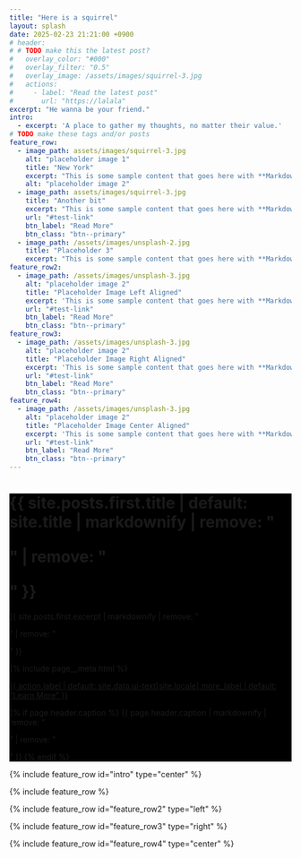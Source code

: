 ```yaml
---
title: "Here is a squirrel"
layout: splash
date: 2025-02-23 21:21:00 +0900
# header:
# # TODO make this the latest post?
#   overlay_color: "#000"
#   overlay_filter: "0.5"
#   overlay_image: /assets/images/squirrel-3.jpg
#   actions:
#     - label: "Read the latest post"
#       url: "https://lalala"
excerpt: "He wanna be your friend."
intro: 
  - excerpt: 'A place to gather my thoughts, no matter their value.'
# TODO make these tags and/or posts
feature_row:
  - image_path: assets/images/squirrel-3.jpg
    alt: "placeholder image 1"
    title: "New York"
    excerpt: "This is some sample content that goes here with **Markdown** formatting."
    alt: "placeholder image 2"
  - image_path: assets/images/squirrel-3.jpg
    title: "Another bit"
    excerpt: "This is some sample content that goes here with **Markdown** formatting."
    url: "#test-link"
    btn_label: "Read More"
    btn_class: "btn--primary"
  - image_path: /assets/images/unsplash-2.jpg
    title: "Placeholder 3"
    excerpt: "This is some sample content that goes here with **Markdown** formatting."
feature_row2:
  - image_path: /assets/images/unsplash-3.jpg
    alt: "placeholder image 2"
    title: "Placeholder Image Left Aligned"
    excerpt: 'This is some sample content that goes here with **Markdown** formatting. Left aligned with `type="left"`'
    url: "#test-link"
    btn_label: "Read More"
    btn_class: "btn--primary"
feature_row3:
  - image_path: /assets/images/unsplash-3.jpg
    alt: "placeholder image 2"
    title: "Placeholder Image Right Aligned"
    excerpt: 'This is some sample content that goes here with **Markdown** formatting. Right aligned with `type="right"`'
    url: "#test-link"
    btn_label: "Read More"
    btn_class: "btn--primary"
feature_row4:
  - image_path: /assets/images/unsplash-3.jpg
    alt: "placeholder image 2"
    title: "Placeholder Image Center Aligned"
    excerpt: 'This is some sample content that goes here with **Markdown** formatting. Centered with `type="center"`'
    url: "#test-link"
    btn_label: "Read More"
    btn_class: "btn--primary"
---
```

<div class="page__hero--overlay"
  style="background-color: #000;background-image: linear-gradient(rgba(0, 0, 0, 0.5), rgba(0, 0, 0, 0.5)), url('{{ site.posts.first.header.overlay_image }}');"
>
    <div class="wrapper">
      <h1 id="page-title" class="page__title" itemprop="headline">
        {{ site.posts.first.title | default: site.title | markdownify | remove: "<p>" | remove: "</p>" }}
      </h1>
        <p class="page__lead">{{ site.posts.first.excerpt | markdownify | remove: "<p>" | remove: "</p>" }}</p>
      {% include page__meta.html %}
        <p>
          <a href="{{ site.posts.first.url | relative_url }}" class="btn btn--light-outline btn--large">{{ action.label | default: site.data.ui-text[site.locale].more_label | default: "Learn More" }}</a>
        </p>
    </div>
  {% if page.header.caption %}
    <span class="page__hero-caption">{{ page.header.caption | markdownify | remove: "<p>" | remove: "</p>" }}</span>
  {% endif %}
</div>


{% include feature_row id="intro" type="center" %}

{% include feature_row %}

{% include feature_row id="feature_row2" type="left" %}

{% include feature_row id="feature_row3" type="right" %}

{% include feature_row id="feature_row4" type="center" %}